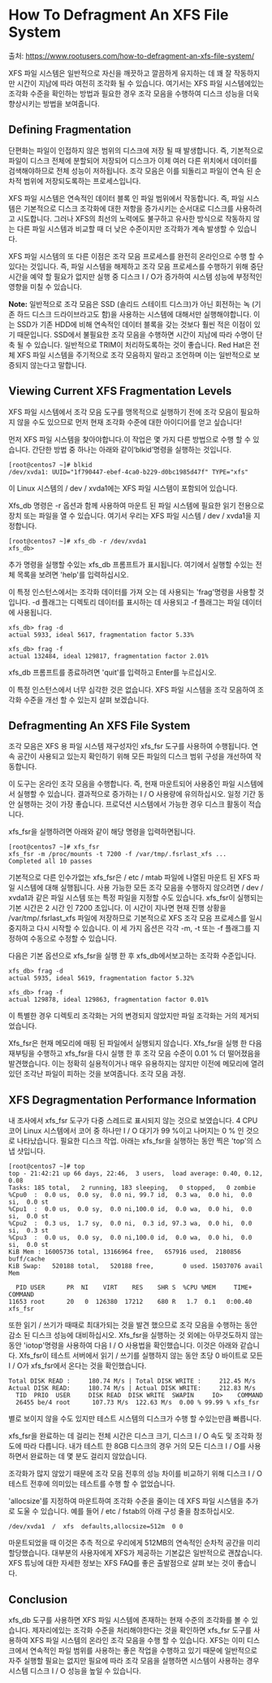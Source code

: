 # How To Defragment An XFS File System

출처: https://www.rootusers.com/how-to-defragment-an-xfs-file-system/

XFS 파일 시스템은 일반적으로 자신을 깨끗하고 깔끔하게 유지하는 데 꽤 잘 작동하지만 시간이 지남에 따라 여전히 조각화 될 수 있습니다. 여기서는 XFS 파일 시스템에있는 조각화 수준을 확인하는 방법과 필요한 경우 조각 모음을 수행하여 디스크 성능을 더욱 향상시키는 방법을 보여줍니다.

## Defining Fragmentation

단편화는 파일이 인접하지 않은 범위의 디스크에 저장 될 때 발생합니다. 즉, 기본적으로 파일이 디스크 전체에 분할되어 저장되어 디스크가 이제 여러 다른 위치에서 데이터를 검색해야하므로 전체 성능이 저하됩니다. 조각 모음은 이를 되돌리고 파일이 연속 된 순차적 범위에 저장되도록하는 프로세스입니다.

XFS 파일 시스템은 연속적인 데이터 블록 인 파일 범위에서 작동합니다. 즉, 파일 시스템은 기본적으로 디스크 조각화에 대한 저항을 증가시키는 순서대로 디스크를 사용하려고 시도합니다. 그러나 XFS의 최선의 노력에도 불구하고 유사한 방식으로 작동하지 않는 다른 파일 시스템과 비교할 때 더 낮은 수준이지만 조각화가 계속 발생할 수 있습니다.

XFS 파일 시스템의 또 다른 이점은 조각 모음 프로세스를 완전히 온라인으로 수행 할 수 있다는 것입니다. 즉, 파일 시스템을 해제하고 조각 모음 프로세스를 수행하기 위해 중단 시간을 예약 할 필요가 없지만 실행 중 디스크 I / O가 증가하여 시스템 성능에 부정적인 영향을 미칠 수 있습니다.

**Note:**  일반적으로 조각 모음은 SSD (솔리드 스테이트 디스크)가 아닌 회전하는 녹 (기존 하드 디스크 드라이브라고도 함)을 사용하는 시스템에 대해서만 실행해야합니다. 이는 SSD가 기존 HDD에 비해 연속적인 데이터 블록을 갖는 것보다 훨씬 적은 이점이 있기 때문입니다. SSD에서 불필요한 조각 모음을 수행하면 시간이 지남에 따라 수명이 단축 될 수 있습니다. 일반적으로 TRIM이 처리하도록하는 것이 좋습니다. Red Hat은 전체 XFS 파일 시스템을 주기적으로 조각 모음하지 말라고 조언하며 이는 일반적으로 보증되지 않는다고 말합니다.



## Viewing Current XFS Fragmentation Levels

XFS 파일 시스템에서 조각 모음 도구를 맹목적으로 실행하기 전에 조각 모음이 필요하지 않을 수도 있으므로 먼저 현재 조각화 수준에 대한 아이디어를 얻고 싶습니다!

먼저 XFS 파일 시스템을 찾아야합니다.이 작업은 몇 가지 다른 방법으로 수행 할 수 있습니다. 간단한 방법 중 하나는 아래와 같이‘blkid’명령을 실행하는 것입니다.

``` shell
[root@centos7 ~]# blkid
/dev/xvda1: UUID="1f790447-ebef-4ca0-b229-d0bc1985d47f" TYPE="xfs"
```

이 Linux 시스템의 / dev / xvda1에는 XFS 파일 시스템이 포함되어 있습니다.

Xfs_db 명령은 -r 옵션과 함께 사용하여 마운트 된 파일 시스템에 필요한 읽기 전용으로 장치 또는 파일을 열 수 있습니다. 여기서 우리는 XFS 파일 시스템 / dev / xvda1을 지정합니다.

``` shell
[root@centos7 ~]# xfs_db -r /dev/xvda1
xfs_db>
```

추가 명령을 실행할 수있는 xfs_db 프롬프트가 표시됩니다. 여기에서 실행할 수있는 전체 목록을 보려면 'help'를 입력하십시오.

이 특정 인스턴스에서는 조각화 데이터를 가져 오는 데 사용되는 'frag'명령을 사용할 것입니다. -d 플래그는 디렉토리 데이터를 표시하는 데 사용되고 -f 플래그는 파일 데이터에 사용됩니다.

``` shell
xfs_db> frag -d
actual 5933, ideal 5617, fragmentation factor 5.33%

xfs_db> frag -f
actual 132484, ideal 129817, fragmentation factor 2.01%
```

xfs_db 프롬프트를 종료하려면 'quit'를 입력하고 Enter를 누르십시오.

이 특정 인스턴스에서 너무 심각한 것은 없습니다. XFS 파일 시스템을 조각 모음하여 조각화 수준을 개선 할 수 있는지 살펴 보겠습니다.



## Defragmenting An XFS File System

조각 모음은 XFS 용 파일 시스템 재구성자인 xfs_fsr 도구를 사용하여 수행됩니다. 연속 공간이 사용되고 있는지 확인하기 위해 모든 파일의 디스크 범위 구성을 개선하여 작동합니다.

이 도구는 온라인 조각 모음을 수행합니다. 즉, 현재 마운트되어 사용중인 파일 시스템에서 실행할 수 있습니다. 결과적으로 증가하는 I / O 사용량에 유의하십시오. 일정 기간 동안 실행하는 것이 가장 좋습니다. 프로덕션 시스템에서 가능한 경우 디스크 활동이 적습니다.

xfs_fsr을 실행하려면 아래와 같이 해당 명령을 입력하면됩니다.

``` shell
[root@centos7 ~]# xfs_fsr
xfs_fsr -m /proc/mounts -t 7200 -f /var/tmp/.fsrlast_xfs ...
Completed all 10 passes
```

기본적으로 다른 인수가없는 xfs_fsr은 / etc / mtab 파일에 나열된 마운트 된 XFS 파일 시스템에 대해 실행됩니다. 사용 가능한 모든 조각 모음을 수행하지 않으려면 / dev / xvda1과 같은 파일 시스템 또는 특정 파일을 지정할 수도 있습니다. xfs_fsr이 실행되는 기본 시간은 2 시간 인 7200 초입니다. 이 시간이 지나면 현재 진행 상황을 /var/tmp/.fsrlast_xfs 파일에 저장하므로 기본적으로 XFS 조각 모음 프로세스를 일시 중지하고 다시 시작할 수 있습니다. 이 세 가지 옵션은 각각 -m, -t 또는 -f 플래그를 지정하여 수동으로 수정할 수 있습니다.

다음은 기본 옵션으로 xfs_fsr을 실행 한 후 xfs_db에서보고하는 조각화 수준입니다.

``` shell
xfs_db> frag -d
actual 5935, ideal 5619, fragmentation factor 5.32%

xfs_db> frag -f
actual 129878, ideal 129863, fragmentation factor 0.01%
```

이 특별한 경우 디렉토리 조각화는 거의 변경되지 않았지만 파일 조각화는 거의 제거되었습니다.

Xfs_fsr은 현재 메모리에 매핑 된 파일에서 실행되지 않습니다. Xfs_fsr을 실행 한 다음 재부팅을 수행하고 xfs_fsr을 다시 실행 한 후 조각 모음 수준이 0.01 % 더 떨어졌음을 발견했습니다. 이는 정확히 실용적이거나 매우 유용하지는 않지만 이전에 메모리에 열려 있던 조각난 파일이 피하는 것을 보여줍니다. 조각 모음 과정.



## XFS Degragmentation Performance Information

내 조사에서 xfs_fsr 도구가 다중 스레드로 표시되지 않는 것으로 보였습니다. 4 CPU 코어 Linux 시스템에서 코어 중 하나만 I / O 대기가 99 %이고 나머지는 0 % 인 것으로 나타났습니다. 필요한 디스크 작업. 아래는 xfs_fsr을 실행하는 동안 찍은 'top'의 스냅 샷입니다.

``` shell
[root@centos7 ~]# top
top - 21:42:21 up 66 days, 22:46,  3 users,  load average: 0.40, 0.12, 0.08
Tasks: 185 total,   2 running, 183 sleeping,   0 stopped,   0 zombie
%Cpu0  :  0.0 us,  0.0 sy,  0.0 ni, 99.7 id,  0.3 wa,  0.0 hi,  0.0 si,  0.0 st
%Cpu1  :  0.0 us,  0.0 sy,  0.0 ni,100.0 id,  0.0 wa,  0.0 hi,  0.0 si,  0.0 st
%Cpu2  :  0.3 us,  1.7 sy,  0.0 ni,  0.3 id, 97.3 wa,  0.0 hi,  0.0 si,  0.3 st
%Cpu3  :  0.0 us,  0.0 sy,  0.0 ni,100.0 id,  0.0 wa,  0.0 hi,  0.0 si,  0.0 st
KiB Mem : 16005736 total, 13166964 free,   657916 used,  2180856 buff/cache
KiB Swap:   520188 total,   520188 free,        0 used. 15037076 avail Mem

  PID USER      PR  NI    VIRT    RES    SHR S  %CPU %MEM     TIME+ COMMAND
11653 root      20   0  126380  17212    680 R   1.7  0.1   0:00.40 xfs_fsr
```

또한 읽기 / 쓰기가 때때로 최대가되는 것을 발견 했으므로 조각 모음을 수행하는 동안 감소 된 디스크 성능에 대비하십시오. Xfs_fsr을 실행하는 것 외에는 아무것도하지 않는 동안 'iotop'명령을 사용하여 다음 I / O 사용법을 확인했습니다. 이것은 아래와 같습니다. Xfs_fsr이 테스트 서버에서 읽기 / 쓰기를 실행하지 않는 동안 초당 0 바이트로 모든 I / O가 xfs_fsr에서 온다는 것을 확인했습니다.

``` shell
Total DISK READ :     180.74 M/s | Total DISK WRITE :     212.45 M/s
Actual DISK READ:     180.74 M/s | Actual DISK WRITE:     212.83 M/s
  TID  PRIO  USER     DISK READ  DISK WRITE  SWAPIN     IO>    COMMAND
  26455 be/4 root      107.73 M/s  122.63 M/s  0.00 % 99.99 % xfs_fsr
```

별로 보이지 않을 수도 있지만 테스트 시스템의 디스크가 수행 할 수있는만큼 빠릅니다.

xfs_fsr을 완료하는 데 걸리는 전체 시간은 디스크 크기, 디스크 I / O 속도 및 조각화 정도에 따라 다릅니다. 내가 테스트 한 8GB 디스크의 경우 거의 모든 디스크 I / O를 사용하면서 완료하는 데 몇 분도 걸리지 않았습니다.

조각화가 많지 않았기 때문에 조각 모음 전후의 성능 차이를 비교하기 위해 디스크 I / O 테스트 전후에 의미있는 테스트를 수행 할 수 없었습니다.

'allocsize'를 지정하여 마운트하여 조각화 수준을 줄이는 데 XFS 파일 시스템을 추가로 도울 수 있습니다. 예를 들어 / etc / fstab의 아래 구성 줄을 참조하십시오.

``` shell
/dev/xvda1  /  xfs  defaults,allocsize=512m  0 0
```

마운트되었을 때 이것은 추측 적으로 우리에게 512MB의 연속적인 순차적 공간을 미리 할당했습니다. 대부분의 사용자에게 XFS가 제공하는 기본값은 일반적으로 괜찮습니다. XFS 튜닝에 대한 자세한 정보는 XFS FAQ를 좋은 출발점으로 살펴 보는 것이 좋습니다.



## Conclusion

xfs_db 도구를 사용하면 XFS 파일 시스템에 존재하는 현재 수준의 조각화를 볼 수 있습니다. 제자리에있는 조각화 수준을 처리해야한다는 것을 확인하면 xfs_fsr 도구를 사용하여 XFS 파일 시스템의 온라인 조각 모음을 수행 할 수 있습니다. XFS는 이미 디스크에서 연속적인 파일 범위를 사용하는 좋은 작업을 수행하고 있기 때문에 일반적으로 자주 실행할 필요는 없지만 필요에 따라 조각 모음을 실행하면 시스템이 사용하는 경우 시스템 디스크 I / O 성능을 높일 수 있습니다.